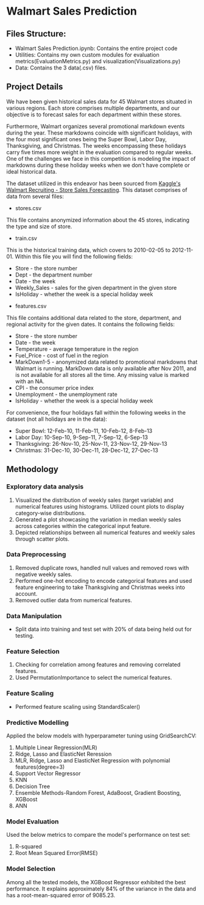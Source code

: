 # Walmart Sales Prediction

## Files Structure:
- Walmart Sales Prediction.ipynb: Contains the entire project code
- Utilities: Contains my own custom modules for evaluation metrics(EvaluationMetrics.py) and visualization(Visualizations.py)
- Data: Contains the 3 data(.csv) files. 

## Project Details
We have been given historical sales data for 45 Walmart stores situated in various regions. Each store comprises multiple departments, and our objective is to forecast sales for each department within these stores.

Furthermore, Walmart organizes several promotional markdown events during the year. These markdowns coincide with significant holidays, with the four most significant ones being the Super Bowl, Labor Day, Thanksgiving, and Christmas. The weeks encompassing these holidays carry five times more weight in the evaluation compared to regular weeks. One of the challenges we face in this competition is modeling the impact of markdowns during these holiday weeks when we don't have complete or ideal historical data.

The dataset utilized in this endeavor has been sourced from [Kaggle's Walmart Recruiting - Store Sales Forecasting](https://www.kaggle.com/competitions/walmart-recruiting-store-sales-forecasting/data). This dataset comprises of data from several files:

* stores.csv

This file contains anonymized information about the 45 stores, indicating the type and size of store.

* train.csv

This is the historical training data, which covers to 2010-02-05 to 2012-11-01. Within this file you will find the following fields:

- Store - the store number
- Dept - the department number
- Date - the week
- Weekly_Sales -  sales for the given department in the given store
- IsHoliday - whether the week is a special holiday week

* features.csv

This file contains additional data related to the store, department, and regional activity for the given dates. It contains the following fields:

- Store - the store number
- Date - the week
- Temperature - average temperature in the region
- Fuel_Price - cost of fuel in the region
- MarkDown1-5 - anonymized data related to promotional markdowns that Walmart is running. MarkDown data is only available after Nov 2011, and is not available for all stores all the time. Any missing value is marked with an NA.
- CPI - the consumer price index
- Unemployment - the unemployment rate
- IsHoliday - whether the week is a special holiday week

For convenience, the four holidays fall within the following weeks in the dataset (not all holidays are in the data):

- Super Bowl: 12-Feb-10, 11-Feb-11, 10-Feb-12, 8-Feb-13
- Labor Day: 10-Sep-10, 9-Sep-11, 7-Sep-12, 6-Sep-13
- Thanksgiving: 26-Nov-10, 25-Nov-11, 23-Nov-12, 29-Nov-13
- Christmas: 31-Dec-10, 30-Dec-11, 28-Dec-12, 27-Dec-13

## Methodology

### Exploratory data analysis
1. Visualized the distribution of weekly sales (target variable) and numerical features using histograms. Utilized count plots to display category-wise distributions.
2. Generated a plot showcasing the variation in median weekly sales across categories within the categorical input feature.
3. Depicted relationships between all numerical features and weekly sales through scatter plots.

### Data Preprocessing
1. Removed duplicate rows, handled null values and removed rows with negative weekly sales.
2. Performed one-hot encoding to encode categorical features and used feature engineering to take Thanksgiving and Christmas weeks into account.
3. Removed outlier data from numerical features. 

### Data Manipulation
* Split data into training and test set with 20% of data being held out for testing.

### Feature Selection
1. Checking for correlation among features and removing correlated features.
2. Used PermutationImportance to select the numerical features.

### Feature Scaling
* Performed feature scaling using StandardScaler() 

### Predictive Modelling 
Applied the below models with hyperparameter tuning using GridSearchCV:
1. Multiple Linear Regression(MLR)
2. Ridge, Lasso and ElasticNet Reression
3. MLR, Ridge, Lasso and ElasticNet Regression with polynomial features(degree=3) 
2. Support Vector Regressor
3. KNN
4. Decision Tree
5. Ensemble Methods-Random Forest, AdaBoost, Gradient Boosting, XGBoost
6. ANN

### Model Evaluation
Used the below metrics to compare the model's performance on test set:
1. R-squared
2. Root Mean Squared Error(RMSE)

### Model Selection
Among all the tested models, the XGBoost Regressor exhibited the best performance. It explains approximately 84% of the variance in the data and has a root-mean-squared error of 9085.23.